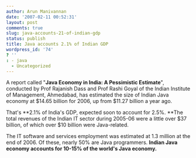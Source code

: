 ```yaml
---
author: Arun Manivannan
date: '2007-02-11 00:52:31'
layout: post
comments: true
slug: java-accounts-21-of-indian-gdp
status: publish
title: Java accounts 2.1% of Indian GDP
wordpress_id: '74'
? ''
: - java
  - Uncategorized
---
```


A report called "**Java Economy in India: A Pessimistic Estimate**", conducted
by Prof Rajanish Dass and Prof Rashi Goyal of the Indian Institute of
Management, Ahmedabad, has estimated the size of Indian Java economy at $14.65
billion for 2006, up from $11.27 billion a year ago.

That's **2.1% of India's GDP, expected soon to account for 2.5%. **The total
revenues of the Indian IT sector during 2005-06 were a little over $37
billion, of which over $10 billion were Java-related.

The IT software and services employment was estimated at 1.3 million at the
end of 2006. Of these, nearly 50% are Java programmers. **Indian Java economy
accounts for 10-15% of the world's Java economy.**

